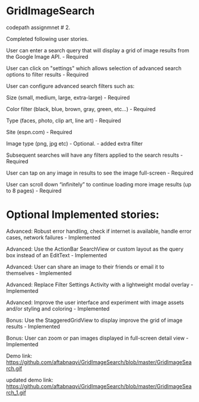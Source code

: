 GridImageSearch
===============

codepath assignmnet # 2.

Completed following user stories.

User can enter a search query that will display a grid of image results from the Google Image API. - Required

User can click on "settings" which allows selection of advanced search options to filter results  - Required

User can configure advanced search filters such as:

Size (small, medium, large, extra-large)  - Required

Color filter (black, blue, brown, gray, green, etc...)  - Required

Type (faces, photo, clip art, line art)  - Required

Site (espn.com)  - Required

Image type (png, jpg etc) - Optional. - added extra filter

Subsequent searches will have any filters applied to the search results  - Required

User can tap on any image in results to see the image full-screen  - Required

User can scroll down “infinitely” to continue loading more image results (up to 8 pages)  - Required

Optional Implemented stories:
=============================

Advanced: Robust error handling, check if internet is available, handle error cases, network failures - Implemented

Advanced: Use the ActionBar SearchView or custom layout as the query box instead of an EditText - Implemented

Advanced: User can share an image to their friends or email it to themselves - Implemented

Advanced: Replace Filter Settings Activity with a lightweight modal overlay - Implemented

Advanced: Improve the user interface and experiment with image assets and/or styling and coloring - Implemented

Bonus: Use the StaggeredGridView to display improve the grid of image results - Implemented

Bonus: User can zoom or pan images displayed in full-screen detail view - Implemented

Demo link:
https://github.com/aftabnaqvi/GridImageSearch/blob/master/GridImageSearch.gif

updated demo link:
https://github.com/aftabnaqvi/GridImageSearch/blob/master/GridImageSearch_1.gif
